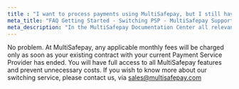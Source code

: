 ```yaml
---
title : "I want to process payments using MultiSafepay, but I still have a contract with a different PSP. Is that a problem?"
meta_title: "FAQ Getting Started - Switching PSP - MultiSafepay Support"
meta_description: "In the MultiSafepay Documentation Center all relevant information regarding our Plugins and API. As well as Support pages for Payment Method, Tools and General Questions. You can also find the contact details of our Support Team and Integration Team."
---
```


No problem. At MultiSafepay, any applicable monthly fees will be charged only as soon as your existing contract with your current Payment Service Provider has ended. You will have full access to all MultiSafepay features and prevent unnecessary costs. If you wish to know more about our switching service, please contact us, via <sales@multisafepay.com>
